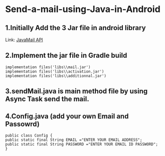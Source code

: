 # Send-a-mail-using-Java-in-Android
## 1.Initially Add the 3 Jar file in android library
Link: [JavaMail API](https://code.google.com/archive/p/javamail-android/downloads"MailAPI")

## 2.Implement the jar file in Gradle build 

    implementation files('libs\\mail.jar')
    implementation files('libs\\activation.jar')
    implementation files('libs\\additionnal.jar')
    
## 3.sendMail.java is main method file by using Async Task send the mail.

## 4.Config.java (add your own Email and Passowrd)

    public class Config {
    public static final String EMAIL ="ENTER YOUR EMAIL ADDRESS";
    public static final String PASSWORD ="ENTER YOUR EMAIL ID PASSWORD";
    }
